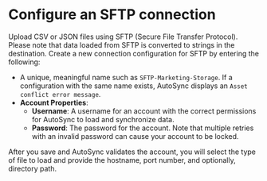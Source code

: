 # Configure an SFTP connection

Upload CSV or JSON files using SFTP \(Secure File Transfer Protocol\). Please note that data loaded from SFTP is converted to strings in the destination. Create a new connection configuration for SFTP by entering the following:

-   A unique, meaningful name such as `SFTP-Marketing-Storage`. If a configuration with the same name exists, AutoSync displays an `Asset conflict error message`.
-   **Account Properties**:
    -   **Username**: A username for an account with the correct permissions for AutoSync to load and synchronize data.
    -   **Password**: The password for the account. Note that multiple retries with an invalid password can cause your account to be locked.

After you save and AutoSync validates the account, you will select the type of file to load and provide the hostname, port number, and optionally, directory path.

